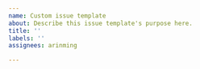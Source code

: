 ```yaml
---
name: Custom issue template
about: Describe this issue template's purpose here.
title: ''
labels: ''
assignees: arinming

---
```



